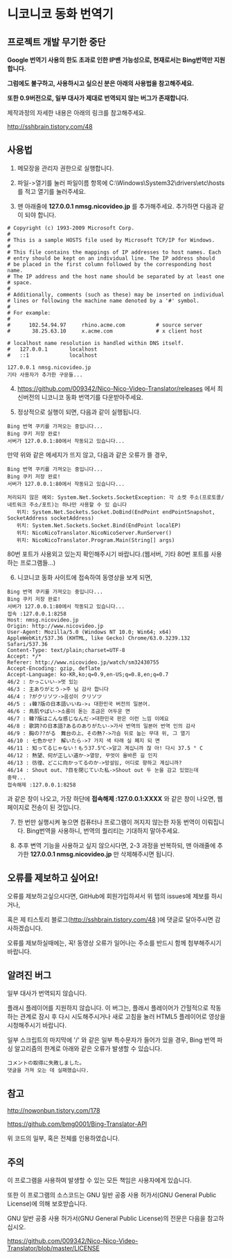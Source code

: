 # 니코니코 동화 번역기

## 프로젝트 개발 무기한 중단

**Google 번역기 사용의 한도 초과로 인한 IP밴 가능성으로, 현재로서는 Bing번역만 지원합니다.**

**그럼에도 불구하고, 사용하시고 싶으신 분은 아래의 사용법을 참고해주세요.**

**또한 0.9버전으로, 일부 대사가 제대로 번역되지 않는 버그가 존재합니다.**

제작과정의 자세한 내용은 아래의 링크를 참고해주세요.

http://sshbrain.tistory.com/48

## 사용법

1. 메모장을 관리자 권한으로 실행합니다.

2. 파일->열기를 눌러 파일이름 항목에 C:\Windows\System32\drivers\etc\hosts 를 적고 열기를 눌러주세요. 

3. 맨 아래줄에 **127.0.0.1 nmsg.nicovideo.jp** 를 추가해주세요. 추가하면 다음과 같이 되야 합니다.
<pre><code># Copyright (c) 1993-2009 Microsoft Corp.
#
# This is a sample HOSTS file used by Microsoft TCP/IP for Windows.
#
# This file contains the mappings of IP addresses to host names. Each
# entry should be kept on an individual line. The IP address should
# be placed in the first column followed by the corresponding host name.
# The IP address and the host name should be separated by at least one
# space.
#
# Additionally, comments (such as these) may be inserted on individual
# lines or following the machine name denoted by a '#' symbol.
#
# For example:
#
#      102.54.94.97     rhino.acme.com          # source server
#       38.25.63.10     x.acme.com              # x client host

# localhost name resolution is handled within DNS itself.
#	127.0.0.1       localhost
#	::1             localhost

127.0.0.1 nmsg.nicovideo.jp
기타 사용자가 추가한 구문들...</pre></code>

4. https://github.com/009342/Nico-Nico-Video-Translator/releases 에서 최신버전의 니코니코 동화 번역기를 다운받아주세요.

5. 정상적으로 실행이 되면, 다음과 같이 실행됩니다.
<pre><code>Bing 번역 쿠키를 가져오는 중입니다...
Bing 쿠키 저장 완료!
서버가 127.0.0.1:80에서 작동되고 있습니다...
</pre></code>

만약 위와 같은 메세지가 뜨지 않고, 다음과 같은 오류가 뜰 경우,
<pre><code>Bing 번역 쿠키를 가져오는 중입니다...
Bing 쿠키 저장 완료!
서버가 127.0.0.1:80에서 작동되고 있습니다...

처리되지 않은 예외: System.Net.Sockets.SocketException: 각 소켓 주소(프로토콜/네트워크 주소/포트)는 하나만 사용할 수 있 습니다
   위치: System.Net.Sockets.Socket.DoBind(EndPoint endPointSnapshot, SocketAddress socketAddress)
   위치: System.Net.Sockets.Socket.Bind(EndPoint localEP)
   위치: NicoNicoTranslator.NicoNicoServer.RunServer()
   위치: NicoNicoTranslator.Program.Main(String[] args)
</pre></code>

80번 포트가 사용외고 있는지 확인해주시기 바랍니다.(웹서버, 기타 80번 포트를 사용하는 프로그램들...)

6. 니코니코 동화 사이트에 접속하여 동영상을 보게 되면,
<pre><code>Bing 번역 쿠키를 가져오는 중입니다...
Bing 쿠키 저장 완료!
서버가 127.0.0.1:80에서 작동되고 있습니다...
접속 :127.0.0.1:8258
Host: nmsg.nicovideo.jp
Origin: http://www.nicovideo.jp
User-Agent: Mozilla/5.0 (Windows NT 10.0; Win64; x64) AppleWebKit/537.36 (KHTML, like Gecko) Chrome/63.0.3239.132 Safari/537.36
Content-Type: text/plain;charset=UTF-8
Accept: */*
Referer: http://www.nicovideo.jp/watch/sm32430755
Accept-Encoding: gzip, deflate
Accept-Language: ko-KR,ko;q=0.9,en-US;q=0.8,en;q=0.7
46/2 : かっこいい->멋 있는
46/3 : 主ありがとう->주 님 감사 합니다
46/4 : ?がクリソツ->음성이 クリソツ
46/5 : ↓韓?版の日本語いいね->↓ 대한민국 버전의 일본어.
46/6 : 鳥肌やばい->소름이 돋는 조금은 어두운 면
46/7 : 韓?版はこんな感じなんだ->대한민국 판은 이런 느낌 이에요
46/8 : 歌詞?の日本語?あるのありがたい->가사 번역의 일본어 번역 인의 감사
46/9 : 胸の??がる　舞台の上、その熱?->가슴 뒤로 눕는 무대 위, 그 열기
46/10 : 七色かせ?　解いたら->7 가지 색 타래 실 폐지 되 면
46/11 : 知ってるじゃない！もう37.5℃->알고 계십니까 잖 아! 다시 37.5 ° C
46/12 : 熱望、何が正しい道か->열망, 무엇이 올바른 길 인지
46/13 : 彷徨、どこに向かってるのか->망설임, 어디로 향하고 계십니까?
46/14 : Shout out、?目を閉じていた私->Shout out 두 눈을 감고 있었는데
중략...
접속해제 :127.0.0.1:8258
</pre></code>

과 같은 창이 나오고, 가장 하단에 **접속해제 :127.0.0.1:XXXX** 와 같은 창이 나오면, 웹 페이지로 전송이 된 것입니다.

7. 한 번만 실행시켜 놓으면 컴퓨터나 프로그램이 꺼지지 않는한 자동 번역이 이뤄집니다. Bing번역을 사용하니, 번역의 퀄리티는 기대하지 말아주세요.

8. 추후 변역 기능을 사용하고 싶지 않으시다면, 2-3 과정을 반복하되, 맨 아래줄에 추가한 **127.0.0.1 nmsg.nicovideo.jp** 만 삭제해주시면 됩니다.

## 오류를 제보하고 싶어요!

오류를 제보하고싶으시다면, GitHub에 회원가입하셔서 위 탭의 issues에 제보를 하시거나,

혹은 제 티스토리 블로그(http://sshbrain.tistory.com/48 )에 댓글로 달아주시면 감사하겠습니다.

오류를 제보하실때에는, 꼭! 동영상 오류가 일어나는 주소를 반드시 함께 첨부해주시기 바랍니다.

## 알려진 버그

일부 대사가 번역되지 않습니다.

플래시 플레이어를 지원하지 않습니다. 이 버그는, 플래시 플레이어가 간헐적으로 작동하는 관계로 잠시 후 다시 시도해주시거나 새로 고침을 눌러 HTML5 플레이어로 영상을 시청해주시기 바랍니다.

일부 스크립트의 마지막에 '/' 와 같은 일부 특수문자가 들어가 있을 경우, Bing 번역 파싱 알고리즘의 한계로 아래와 같은 오류가 발생할 수 있습니다.

    コメントの取得に失敗しました。
	댓글을 가져 오는 데 실패했습니다.

## 참고

http://nowonbun.tistory.com/178

https://github.com/bmg0001/Bing-Translator-API

위 코드의 일부, 혹은 전체를 인용하였습니다.

## 주의

이 프로그램을 사용하여 발생할 수 있는 모든 책임은 사용자에게 있습니다.

또한 이 프로그램의 소스코드는 GNU 일반 공중 사용 허가서(GNU General Public License)에 의해 보호받습니다.

GNU 일반 공중 사용 허가서(GNU General Public License)의 전문은 다음을 참고하십시오.

https://github.com/009342/Nico-Nico-Video-Translator/blob/master/LICENSE
